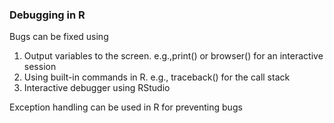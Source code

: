 ### Debugging in R

Bugs can be fixed using
1. Output variables to the screen. e.g.,print() or browser() for an interactive session
2. Using built-in commands in R. e.g., traceback() for the call stack
3. Interactive debugger using RStudio

Exception handling can be used in R for preventing bugs

